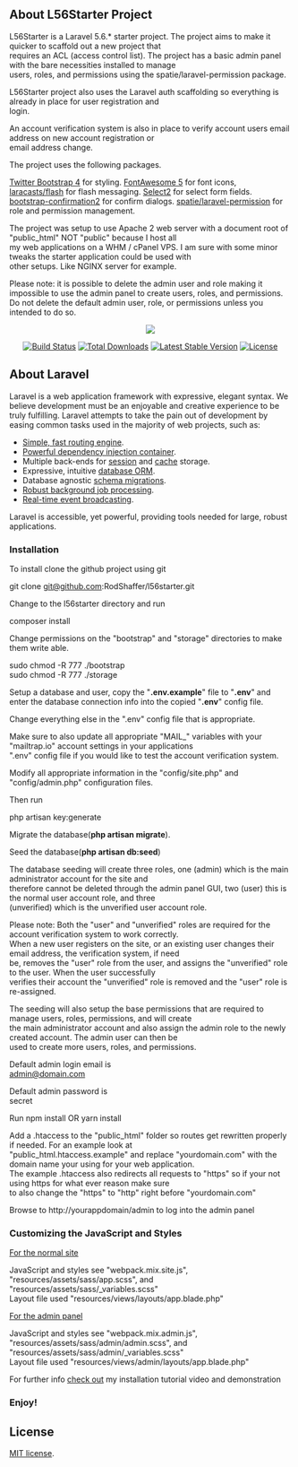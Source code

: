 ## About L56Starter Project
L56Starter is a Laravel 5.6.* starter project. The project aims to make it quicker to scaffold out a new project that  
requires an ACL (access control list). The project has a basic admin panel with the bare necessities installed to manage  
users, roles, and permissions using the spatie/laravel-permission package.  
  
L56Starter project also uses the Laravel auth scaffolding so everything is already in place for user registration and  
login.
  
An account verification system is also in place to verify account users email address on new account registration or  
email address change.  
  
The project uses the following packages.  

[Twitter Bootstrap 4](https://getbootstrap.com/) for styling.
[FontAwesome 5](https://fontawesome.com/) for font icons,
[laracasts/flash](https://github.com/laracasts/flash) for flash messaging.
[Select2](https://github.com/select2/select2) for select form fields.
[bootstrap-confirmation2](https://github.com/mistic100/Bootstrap-Confirmation) for confirm dialogs.
[spatie/laravel-permission](https://github.com/spatie/laravel-permission) for role and permission management.
  
The project was setup to use Apache 2 web server with a document root of "public_html" NOT "public" because I host all  
my web applications on a WHM / cPanel VPS. I am sure with some minor tweaks the starter application could be used with  
other setups. Like NGINX server for example.  
  
Please note: it is possible to delete the admin user and role making it impossible to use the admin panel to create
users, roles, and permissions. Do not delete the default admin user, role, or permissions unless you intended to do so. 

<p align="center"><img src="https://laravel.com/assets/img/components/logo-laravel.svg"></p>

<p align="center">
<a href="https://travis-ci.org/laravel/framework"><img src="https://travis-ci.org/laravel/framework.svg" alt="Build Status"></a>
<a href="https://packagist.org/packages/laravel/framework"><img src="https://poser.pugx.org/laravel/framework/d/total.svg" alt="Total Downloads"></a>
<a href="https://packagist.org/packages/laravel/framework"><img src="https://poser.pugx.org/laravel/framework/v/stable.svg" alt="Latest Stable Version"></a>
<a href="https://packagist.org/packages/laravel/framework"><img src="https://poser.pugx.org/laravel/framework/license.svg" alt="License"></a>
</p>

## About Laravel

Laravel is a web application framework with expressive, elegant syntax. We believe development must be an enjoyable and creative experience to be truly fulfilling. Laravel attempts to take the pain out of development by easing common tasks used in the majority of web projects, such as:

- [Simple, fast routing engine](https://laravel.com/docs/routing).
- [Powerful dependency injection container](https://laravel.com/docs/container).
- Multiple back-ends for [session](https://laravel.com/docs/session) and [cache](https://laravel.com/docs/cache) storage.
- Expressive, intuitive [database ORM](https://laravel.com/docs/eloquent).
- Database agnostic [schema migrations](https://laravel.com/docs/migrations).
- [Robust background job processing](https://laravel.com/docs/queues).
- [Real-time event broadcasting](https://laravel.com/docs/broadcasting).

Laravel is accessible, yet powerful, providing tools needed for large, robust applications.

### Installation
To install clone the github project using git

git clone git@github.com:RodShaffer/l56starter.git

Change to the l56starter directory and run

composer install

Change permissions on the "bootstrap" and "storage" directories to make them write able.

sudo chmod -R 777 ./bootstrap  
sudo chmod -R 777 ./storage

Setup a database and user, copy the "<strong>.env.example</strong>" file to "<strong>.env</strong>" and enter the
database connection info into the copied "<strong>.env</strong>" config file. 
  
Change everything else in the ".env" config file that is appropriate. 
  
Make sure to also update all appropriate "MAIL_" variables with your "mailtrap.io" account settings in your applications  
".env" config file if you would like to test the account verification system.  
  
Modify all appropriate information in the "config/site.php" and "config/admin.php" configuration files.
  
Then run  
  
php artisan key:generate  
  
Migrate the database(<strong>php artisan migrate</strong>).  
  
Seed the database(<strong>php artisan db:seed</strong>)  
  
The database seeding will create three roles, one (admin) which is the main administrator account for the site and  
therefore cannot be deleted through the admin panel GUI, two (user) this is the normal user account role, and three  
(unverified) which is the unverified user account role.  
  
Please note: Both the "user" and "unverified" roles are required for the account verification system to work correctly.  
When a new user registers on the site, or an existing user changes their email address, the verification system, if need  
be, removes the "user" role from the user, and assigns the "unverified" role to the user. When the user successfully  
verifies their account the "unverified" role is removed and the "user" role is re-assigned.  
  
The seeding will also setup the base permissions that are required to manage users, roles, permissions, and will create  
the main administrator account and also assign the admin role to the newly created account. The admin user can then be  
used to create more users, roles, and permissions.  
  
Default admin login email is  
admin@domain.com  
  
Default admin password is  
secret

Run npm install OR yarn install

Add a .htaccess to the "public_html" folder so routes get rewritten properly if needed. For an example look at  
"public_html\.htaccess.example" and replace "yourdomain.com" with the domain name your using for your web application.  
The example .htaccess also redirects all requests to "https" so if your not using https for what ever reason make sure  
to also change the "https" to "http" right before "yourdomain.com"

Browse to http://yourappdomain/admin to log into the admin panel

### Customizing the JavaScript and Styles

<u>For the normal site</u>  

JavaScript and styles see "webpack.mix.site.js", "resources/assets/sass/app.scss", and  
"resources/assets/sass/_variables.scss"  
Layout file used "resources/views/layouts/app.blade.php"

<u>For the admin panel</u>  
  
JavaScript and styles see "webpack.mix.admin.js", "resources/assets/sass/admin/admin.scss", and  
"resources/assets/sass/admin/_variables.scss"  
Layout file used "resources/views/admin/layouts/app.blade.php"  
  
For further info [check out](https://youtu.be/fXClf3Yiv84) my installation tutorial video and demonstration

### Enjoy!

## License

[MIT license](https://opensource.org/licenses/MIT).
